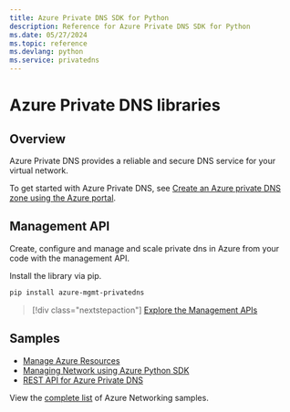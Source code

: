 ```yaml
---
title: Azure Private DNS SDK for Python
description: Reference for Azure Private DNS SDK for Python
ms.date: 05/27/2024
ms.topic: reference
ms.devlang: python
ms.service: privatedns
---
```

# Azure Private DNS libraries

## Overview

Azure Private DNS provides a reliable and secure DNS service for your virtual network.

To get started with Azure Private DNS, see [Create an Azure private DNS zone using the Azure portal](/azure/dns/private-dns-getstarted-portal).

## Management API

Create, configure and manage and scale private dns in Azure from your code with the management API.

Install the library via pip.

```bash
pip install azure-mgmt-privatedns
```

> [!div class="nextstepaction"]
> [Explore the Management APIs](/python/api/azure-mgmt-privatedns)

## Samples

* [Manage Azure Resources][1]
* [Managing Network using Azure Python SDK][2]
* [REST API for Azure Private DNS][3]

View the [complete list](/samples/browse/?products=azure&terms=azure%20networking&languages=python) of Azure Networking samples.

[1]: /samples/browse/?languages=python&term=Getting%20started%20-%20Managing&terms=Getting%20started%20-%20Managing
[2]: /samples/azure-samples/azure-samples-python-management/network/
[3]: /rest/api/dns/privatedns/private-zones